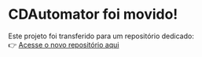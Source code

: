 # CDAutomator foi movido!

Este projeto foi transferido para um repositório dedicado:  
👉 [Acesse o novo repositório aqui](https://github.com/seu-usuario/CDAutomator)

